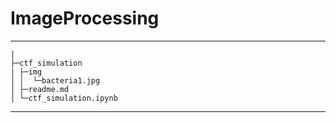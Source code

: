 # ImageProcessing

----
```
|
├─ctf_simulation
| ├─img
│ │  └─bacteria1.jpg
│ ├─readme.md
│ └─ctf_simulation.ipynb
```
----

